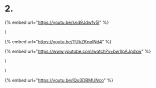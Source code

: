 # 2.

{% embed url="https://youtu.be/snd9Jdwfv5I" %}

l



{% embed url="https://youtu.be/TUbZKnplNd4" %}





{% embed url="https://www.youtube.com/watch?v=bw1lpAJpdxw" %}

l

l



{% embed url="https://youtu.be/lQu3DBMUNco" %}



